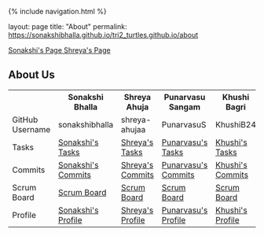 {% include navigation.html %}


layout: page
title: "About"
permalink: https://sonakshibhalla.github.io/tri2_turtles.github.io/about

<a href="https://sonakshibhalla.github.io/tri2_turtles.github.io/sonakshi">Sonakshi's Page </a>
<a href="https://sonakshibhalla.github.io/tri2_turtles.github.io/shreya">Shreya's Page </a>


## About Us

<table>
  <tr>
    <th> </th>
    <th>Sonakshi Bhalla</th>
    <th>Shreya Ahuja</th>
    <th>Punarvasu Sangam</th>
    <th>Khushi Bagri</th>
  </tr>
  <tr>
    <td>GitHub Username</td>
    <td>sonakshibhalla</td>
    <td>shreya-ahujaa</td>
    <td>PunarvasuS</td>
    <td>KhushiB24</td>
  </tr>
  <tr>
    <td>Tasks</td>
    <td><a href="https://github.com/sonakshibhalla/tri2turtles/issues?q=assignee%3Asonakshibhalla">Sonakshi's Tasks</a></td>
    <td><a href="https://github.com/sonakshibhalla/tri2turtles/issues?q=assignee%3Ashreya-ahujaa">Shreya's Tasks</a></td>
    <td><a href="https://github.com/sonakshibhalla/tri2turtles/issues?q=assignee%3APunarvasuS">Punarvasu's Tasks</a></td>
    <td><a href="https://github.com/sonakshibhalla/tri2turtles/issues?q=assignee%3AKhushiB24">Khushi's Tasks</a></td>
   <tr>
    <td>Commits</td>
    <td><a href="https://github.com/sonakshibhalla/tri2turtles/commits?author=sonakshibhalla">Sonakshi's Commits</a></td>
    <td><a href="https://github.com/sonakshibhalla/tri2turtles/commits?author=shreya-ahujaa">Shreya's Commits</a></td>
    <td><a href="https://github.com/sonakshibhalla/tri2turtles/commits?author=PunarvasuS">Punarvasu's Commits</a></td>
    <td><a href="https://github.com/sonakshibhalla/tri2turtles/commits?author=KhushiB24">Khushi's Commits</a></td>
  </tr>
   <tr>
    <td>Scrum Board</td>
     <td><a href="https://github.com/sonakshibhalla/tri2turtles/projects/1?card_filter_query=assignee%3Ashreya-ahujaa">Scrum Board</a> </td>
     <td><a href="https://github.com/sonakshibhalla/tri2turtles/projects/1?card_filter_query=assignee%3Asonakshibhalla">Scrum Board</a> </td>
     <td><a href="https://github.com/sonakshibhalla/tri2turtles/projects/1?card_filter_query=assignee%3APunarvasuS">Scrum Board</a> </td>
     <td><a href="https://github.com/sonakshibhalla/tri2turtles/projects/1?card_filter_query=assignee%3AKhushiB24">Scrum Board</a> </td>
  </tr>
   <tr>
    <td>Profile</td>
    <td><a href="https://github.com/sonakshibhalla">Sonakshi's Profile</a></td>
    <td><a href="https://github.com/shreya-ahujaa">Shreya's Profile</a></td>
    <td><a href="https://github.com/PunarvasuS">Punarvasu's Profile</a></td>
    <td><a href="https://github.com/KhushiB24">Khushi's Profile</a></td>
  </tr>
